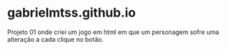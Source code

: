 # gabrielmtss.github.io
Projeto 01 onde criei um jogo em html em que um personagem sofre uma alteração a cada clique no botão.
